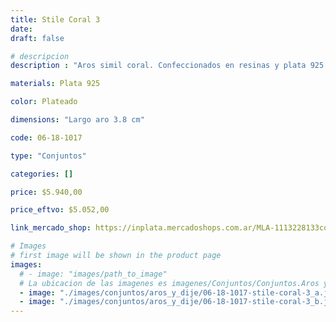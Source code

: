 ```yaml
---
title: Stile Coral 3
date: 
draft: false

# descripcion
description : "Aros simil coral. Confeccionados en resinas y plata 925."

materials: Plata 925

color: Plateado

dimensions: "Largo aro 3.8 cm"

code: 06-18-1017

type: "Conjuntos"

categories: []

price: $5.940,00

price_eftvo: $5.052,00

link_mercado_shop: https://inplata.mercadoshops.com.ar/MLA-1113228133conjuntos-aros-y-dije-stile-coral-3-_JM

# Images
# first image will be shown in the product page
images:
  # - image: "images/path_to_image"
  # La ubicacion de las imagenes es imagenes/Conjuntos/Conjuntos.Aros y Dije/06-18-1017-stile-coral-3
  - image: "./images/conjuntos/aros_y_dije/06-18-1017-stile-coral-3_a.jpg"
  - image: "./images/conjuntos/aros_y_dije/06-18-1017-stile-coral-3_b.jpg"
---
```

